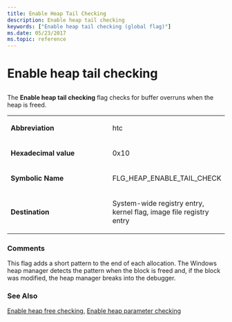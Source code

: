 ```yaml
---
title: Enable Heap Tail Checking
description: Enable heap tail checking
keywords: ["Enable heap tail checking (global flag)"]
ms.date: 05/23/2017
ms.topic: reference
---
```


# Enable heap tail checking


## <span id="ddk_enable_heap_tail_checking_dtools"></span><span id="DDK_ENABLE_HEAP_TAIL_CHECKING_DTOOLS"></span>


The **Enable heap tail checking** flag checks for buffer overruns when the heap is freed.

<table>
<colgroup>
<col width="50%" />
<col width="50%" />
</colgroup>
<tbody>
<tr class="odd">
<td align="left"><p><strong>Abbreviation</strong></p></td>
<td align="left"><p>htc</p></td>
</tr>
<tr class="even">
<td align="left"><p><strong>Hexadecimal value</strong></p></td>
<td align="left"><p>0x10</p></td>
</tr>
<tr class="odd">
<td align="left"><p><strong>Symbolic Name</strong></p></td>
<td align="left"><p>FLG_HEAP_ENABLE_TAIL_CHECK</p></td>
</tr>
<tr class="even">
<td align="left"><p><strong>Destination</strong></p></td>
<td align="left"><p>System-wide registry entry, kernel flag, image file registry entry</p></td>
</tr>
</tbody>
</table>

 

### <span id="comments"></span><span id="COMMENTS"></span>Comments

This flag adds a short pattern to the end of each allocation. The Windows heap manager detects the pattern when the block is freed and, if the block was modified, the heap manager breaks into the debugger.

### <span id="see_also"></span><span id="SEE_ALSO"></span>See Also

[Enable heap free checking](enable-heap-free-checking.md), [Enable heap parameter checking](enable-heap-parameter-checking.md)

 

 
